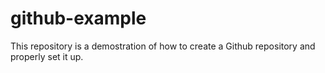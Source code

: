 # github-example
This repository is a demostration of how to create a Github repository and properly set it up.
